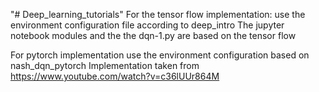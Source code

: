 "# Deep_learning_tutorials" 
For the tensor flow implementation: use the environment configuration file according to deep_intro
The jupyter notebook modules and the the dqn-1.py are based on the tensor flow 

For pytorch implementation use the environment configuration based on nash_dqn_pytorch
Implementation taken from
https://www.youtube.com/watch?v=c36lUUr864M